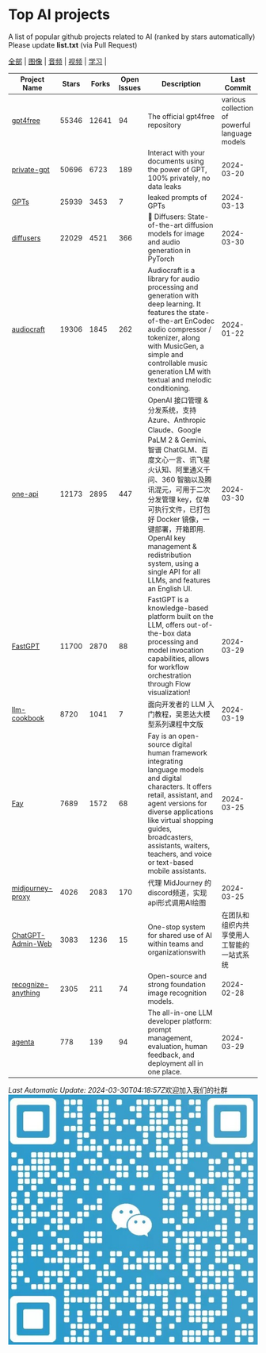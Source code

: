 # Top AI projects
A list of popular github projects related to AI (ranked by stars automatically)
Please update **list.txt** (via Pull Request)

<a href="./README.md">全部</a> |   <a href="./READMEpicture.md">图像</a> |   <a href="./READMEaudio.md">音频</a> | <a href="./READMEvideo.md">视频</a> | <a href="./READMElearn.md">学习</a> | 

| Project Name | Stars | Forks | Open Issues | Description | Last Commit |
| ------------ | ----- | ----- | ----------- | ----------- | ----------- |
| [gpt4free](https://github.com/xtekky/gpt4free) | 55346 | 12641 | 94 | The official gpt4free repository | various collection of powerful language models | 2024-03-28 |
| [private-gpt](https://github.com/zylon-ai/private-gpt) | 50696 | 6723 | 189 | Interact with your documents using the power of GPT, 100% privately, no data leaks | 2024-03-20 |
| [GPTs](https://github.com/linexjlin/GPTs) | 25939 | 3453 | 7 | leaked prompts of GPTs | 2024-03-13 |
| [diffusers](https://github.com/huggingface/diffusers) | 22029 | 4521 | 366 | 🤗 Diffusers: State-of-the-art diffusion models for image and audio generation in PyTorch | 2024-03-30 |
| [audiocraft](https://github.com/facebookresearch/audiocraft) | 19306 | 1845 | 262 | Audiocraft is a library for audio processing and generation with deep learning. It features the state-of-the-art EnCodec audio compressor / tokenizer, along with MusicGen, a simple and controllable music generation LM with textual and melodic conditioning. | 2024-01-22 |
| [one-api](https://github.com/songquanpeng/one-api) | 12173 | 2895 | 447 | OpenAI 接口管理 & 分发系统，支持 Azure、Anthropic Claude、Google PaLM 2 & Gemini、智谱 ChatGLM、百度文心一言、讯飞星火认知、阿里通义千问、360 智脑以及腾讯混元，可用于二次分发管理 key，仅单可执行文件，已打包好 Docker 镜像，一键部署，开箱即用. OpenAI key management & redistribution system, using a single API for all LLMs, and features an English UI. | 2024-03-30 |
| [FastGPT](https://github.com/labring/FastGPT) | 11700 | 2870 | 88 | FastGPT is a knowledge-based platform built on the LLM, offers out-of-the-box data processing and model invocation capabilities, allows for workflow orchestration through Flow visualization! | 2024-03-29 |
| [llm-cookbook](https://github.com/datawhalechina/llm-cookbook) | 8720 | 1041 | 7 | 面向开发者的 LLM 入门教程，吴恩达大模型系列课程中文版 | 2024-03-19 |
| [Fay](https://github.com/xszyou/Fay) | 7689 | 1572 | 68 | Fay is an open-source digital human framework integrating language models and digital characters. It offers retail, assistant, and agent versions for diverse applications like virtual shopping guides, broadcasters, assistants, waiters, teachers, and voice or text-based mobile assistants. | 2024-03-25 |
| [midjourney-proxy](https://github.com/novicezk/midjourney-proxy) | 4026 | 2083 | 170 | 代理 MidJourney 的discord频道，实现api形式调用AI绘图 | 2024-03-25 |
| [ChatGPT-Admin-Web](https://github.com/AprilNEA/ChatGPT-Admin-Web) | 3083 | 1236 | 15 | One-stop system for shared use of AI within teams and organizationswith | 在团队和组织内共享使用人工智能的一站式系统 | 2023-12-27 |
| [recognize-anything](https://github.com/xinyu1205/recognize-anything) | 2305 | 211 | 74 | Open-source and strong foundation image recognition models. | 2024-02-28 |
| [agenta](https://github.com/Agenta-AI/agenta) | 778 | 139 | 94 | The all-in-one LLM developer platform: prompt management, evaluation, human feedback, and deployment all in one place. | 2024-03-29 |

*Last Automatic Update: 2024-03-30T04:18:57Z*欢迎加入我们的社群 ![](https://raw.githubusercontent.com/mouuii/picture/master/weichat.jpg) 